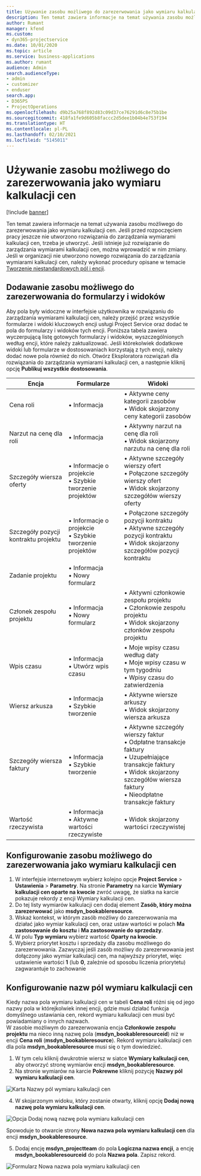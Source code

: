 ```yaml
---
title: Używanie zasobu możliwego do zarezerwowania jako wymiaru kalkulacji cen
description: Ten temat zawiera informacje na temat używania zasobu możliwego do zarezerwowania jako wymiaru kalkulacji cen.
author: Rumant
manager: kfend
ms.custom:
- dyn365-projectservice
ms.date: 10/01/2020
ms.topic: article
ms.service: business-applications
ms.author: rumant
audience: Admin
search.audienceType:
- admin
- customizer
- enduser
search.app:
- D365PS
- ProjectOperations
ms.openlocfilehash: d9b25a768f892d83c09d37ce76291d6c8e75b1be
ms.sourcegitcommit: 418fa1fe9d605b8faccc2d5dee1b04b4e753f194
ms.translationtype: HT
ms.contentlocale: pl-PL
ms.lasthandoff: 02/10/2021
ms.locfileid: "5145011"
---
```

# <a name="use-bookable-resource-as-a-pricing-dimension"></a>Używanie zasobu możliwego do zarezerwowania jako wymiaru kalkulacji cen

[!include [banner](../includes/psa-now-project-operations.md)]

Ten temat zawiera informacje na temat używania zasobu możliwego do zarezerwowania jako wymiaru kalkulacji cen. Jeśli przed rozpoczęciem pracy jeszcze nie utworzono rozwiązania do zarządzania wymiarami kalkulacji cen, trzeba je utworzyć. Jeśli istnieje już rozwiązanie do zarządzania wymiarami kalkulacji cen, można wprowadzić w nim zmiany. Jeśli w organizacji nie utworzono nowego rozwiązania do zarządzania wymiarami kalkulacji cen, należy wykonać procedury opisane w temacie [Tworzenie niestandardowych pól i encji](create-custom-fields-entities.md).

## <a name="add-bookable-resource-to-forms-and-views"></a>Dodawanie zasobu możliwego do zarezerwowania do formularzy i widoków
Aby pola były widoczne w interfejsie użytkownika w rozwiązaniu do zarządzania wymiarami kalkulacji cen, należy przejść przez wszystkie formularze i widoki kluczowych encji usługi Project Service oraz dodać te pola do formularzy i widoków tych encji.
Poniższa tabela zawiera wyczerpującą listę gotowych formularzy i widoków, wyszczególnionych według encji, które należy zaktualizować. Jeśli którekolwiek dodatkowe widoki lub formularze w dostosowaniach korzystają z tych encji, należy dodać nowe pola również do nich.
Otwórz Eksploratora rozwiązań dla rozwiązania do zarządzania wymiarami kalkulacji cen, a następnie kliknij opcję **Publikuj wszystkie dostosowania**.


|   Encja        | Formularze   |Widoki        |
| ------------------------------|---------------------------------|----------------------------------|
|  Cena roli|• Informacja |• Aktywne ceny kategorii zasobów<br> • Widok skojarzony ceny kategorii zasobów|
|  Narzut na cenę dla roli|• Informacja|• Aktywny narzut na cenę dla roli<br>• Widok skojarzony narzutu na cenę dla roli|
|  Szczegóły wiersza oferty|• Informacje o projekcie<br>• Szybkie tworzenie projektów|• Aktywne szczegóły wierszy ofert<br>• Połączone szczegóły wierszy ofert<br>• Widok skojarzony szczegółów wierszy oferty|
|  Szczegóły pozycji kontraktu projektu|• Informacje o projekcie<br>• Szybkie tworzenie projektów|• Połączone szczegóły pozycji kontraktu<br>• Aktywne szczegóły pozycji kontraktu<br>• Widok skojarzony szczegółów pozycji kontraktu|
|  Zadanie projektu|• Informacja<br>• Nowy formularz||
|  Członek zespołu projektu|• Informacja<br>• Nowy formularz|• Aktywni członkowie zespołu projektu<br>• Członkowie zespołu projektu<br>• Widok skojarzony członków zespołu projektu|
|  Wpis czasu|• Informacja<br>• Utwórz wpis czasu|• Moje wpisy czasu według daty<br>• Moje wpisy czasu w tym tygodniu<br>• Wpisy czasu do zatwierdzenia|
|  Wiersz arkusza|• Informacja<br>• Szybkie tworzenie|• Aktywne wiersze arkuszy<br>• Widok skojarzony wiersza arkusza|
|  Szczegóły wiersza faktury|• Informacja<br>• Szybkie tworzenie|• Aktywne szczegóły wierszy faktur<br>• Odpłatne transakcje faktury<br>• Uzupełniające transakcje faktury<br>• Widok skojarzony szczegółów wiersza faktury<br>• Nieodpłatne transakcje faktury|
|  Wartość rzeczywista|• Informacja<br>• Aktywne wartości rzeczywiste|• Widok skojarzony wartości rzeczywistej|

## <a name="set-up-bookable-resource-as-a-pricing-dimension"></a>Konfigurowanie zasobu możliwego do zarezerwowania jako wymiaru kalkulacji cen

1. W interfejsie internetowym wybierz kolejno opcje **Project Service** > **Ustawienia** > **Parametry**. Na stronie **Parametry** na karcie **Wymiary kalkulacji cen oparte na kwocie** zwróć uwagę, że siatka na karcie pokazuje rekordy z encji Wymiary kalkulacji cen. 
2. Do tej listy wymiarów kalkulacji cen dodaj element **Zasób, który można zarezerwować** jako **msdyn_bookableresource**. 
3. Wskaż kontekst, w którym zasób możliwy do zarezerwowania ma działać jako wymiar kalkulacji cen, oraz ustaw wartości w polach **Ma zastosowanie do kosztu** i **Ma zastosowanie do sprzedaży**.
4. W polu **Typ wymiaru** wybierz wartość **Oparty na kwocie**. 
5. Wybierz priorytet kosztu i sprzedaży dla zasobu możliwego do zarezerwowania. Zazwyczaj jeśli zasób możliwy do zarezerwowania jest dołączony jako wymiar kalkulacji cen, ma najwyższy priorytet, więc ustawienie wartości **1** (lub **0**, zależnie od sposobu liczenia priorytetu) zagwarantuje to zachowanie

## <a name="set-up-pricing-dimension-field-names"></a>Konfigurowanie nazw pól wymiaru kalkulacji cen

Kiedy nazwa pola wymiaru kalkulacji cen w tabeli **Cena roli** różni się od jego nazwy pola w którejkolwiek innej encji, gdzie musi działać funkcja domyślnego ustawiania cen, rekord wymiaru kalkulacji cen musi być powiadamiany o innych nazwach.    
W zasobie możliwym do zarezerwowania encja **Członkowie zespołu projektu** ma nieco inną nazwę pola (**msdyn_bookableresourceid**) niż w encji **Cena roli** (**msdyn_bookableresource**). Rekord wymiaru kalkulacji cen dla pola **msdyn_bookableresource** musi się o tym dowiedzieć. 
1. W tym celu kliknij dwukrotnie wiersz w siatce **Wymiary kalkulacji cen**, aby otworzyć stronę wymiarów encji **msdyn_bookableresource**.
2. Na stronie wymiarów na karcie **Pokrewne** kliknij pozycję **Nazwy pól wymiaru kalkulacji cen**.

 ![Karta Nazwy pól wymiaru kalkulacji cen](media/PD-fieldname.png)

4. W skojarzonym widoku, który zostanie otwarty, kliknij opcję **Dodaj nową nazwę pola wymiaru kalkulacji cen**.

 ![Opcja Dodaj nową nazwę pola wymiaru kalkulacji cen](media/Add-NewPD-fieldname.png)


Spowoduje to otwarcie strony **Nowa nazwa pola wymiaru kalkulacji cen** dla encji **msdyn_bookableresource**. 

5. Dodaj encję **msdyn_projectteam** do pola **Logiczna nazwa encji**, a encję **msdyn_bookableresourceid** do pola **Nazwa pola**. Zapisz rekord.

 ![Formularz Nowa nazwa pola wymiaru kalkulacji cen](media/PD-fieldname-Added.png)
